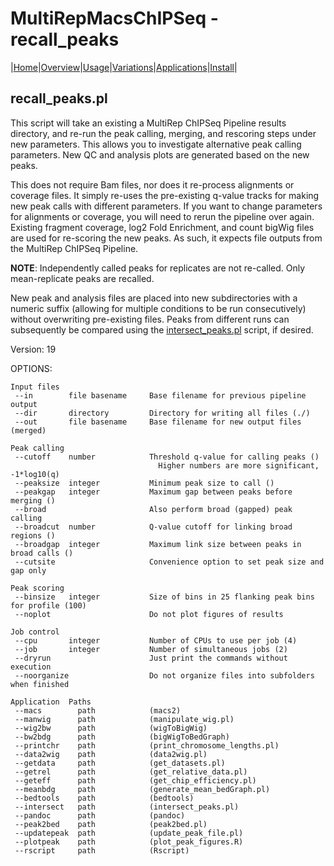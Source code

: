 # MultiRepMacsChIPSeq - recall_peaks

|[Home](Readme.md)|[Overview](Overview.md)|[Usage](Usage.md)|[Variations](Variations.md)|[Applications](applications.md)|[Install](Install.md)|

## recall_peaks.pl

This script will take an existing a MultiRep ChIPSeq Pipeline results 
directory, and re-run the peak calling, merging, and rescoring steps 
under new parameters. This allows you to investigate alternative peak 
calling parameters. New QC and analysis plots are generated based on 
the new peaks. 

This does not require Bam files, nor does it re-process alignments or 
coverage files. It simply re-uses the pre-existing q-value tracks for 
making new peak calls with different parameters. If you want to change 
parameters for alignments or coverage, you will need to rerun the 
pipeline over again. Existing fragment coverage, log2 Fold Enrichment, 
and count bigWig files are used for re-scoring the new peaks. As such, 
it expects file outputs from the MultiRep ChIPSeq Pipeline. 

**NOTE**: Independently called peaks for replicates are not re-called. 
Only mean-replicate peaks are recalled. 

New peak and analysis files are placed into new subdirectories with a
numeric suffix (allowing for multiple conditions to be run
consecutively) without overwriting pre-existing files. Peaks from
different runs can subsequently be compared using the
[intersect_peaks.pl](intersect_peaks.md) script, if
desired.

Version: 19

OPTIONS:

	Input files
	 --in        file basename     Base filename for previous pipeline output
	 --dir       directory         Directory for writing all files (./)
	 --out       file basename     Base filename for new output files (merged)
	 
	Peak calling
	 --cutoff    number            Threshold q-value for calling peaks () 
	                                 Higher numbers are more significant, -1*log10(q)
	 --peaksize  integer           Minimum peak size to call ()
	 --peakgap   integer           Maximum gap between peaks before merging ()
	 --broad                       Also perform broad (gapped) peak calling
	 --broadcut  number            Q-value cutoff for linking broad regions ()
	 --broadgap  integer           Maximum link size between peaks in broad calls ()
	 --cutsite                     Convenience option to set peak size and gap only
	 
	Peak scoring
	 --binsize   integer           Size of bins in 25 flanking peak bins for profile (100)
	 --noplot                      Do not plot figures of results
	 
	Job control
	 --cpu       integer           Number of CPUs to use per job (4)
	 --job       integer           Number of simultaneous jobs (2)
	 --dryrun                      Just print the commands without execution
	 --noorganize                  Do not organize files into subfolders when finished
	
	Application  Paths
	 --macs        path            (macs2)
	 --manwig      path            (manipulate_wig.pl)
	 --wig2bw      path            (wigToBigWig)
	 --bw2bdg      path            (bigWigToBedGraph)
	 --printchr    path            (print_chromosome_lengths.pl)
	 --data2wig    path            (data2wig.pl)
	 --getdata     path            (get_datasets.pl)
	 --getrel      path            (get_relative_data.pl)
	 --geteff      path            (get_chip_efficiency.pl)
	 --meanbdg     path            (generate_mean_bedGraph.pl)
	 --bedtools    path            (bedtools)
	 --intersect   path            (intersect_peaks.pl)
	 --pandoc      path            (pandoc)
	 --peak2bed    path            (peak2bed.pl)
	 --updatepeak  path            (update_peak_file.pl)
	 --plotpeak    path            (plot_peak_figures.R)
	 --rscript     path            (Rscript)



